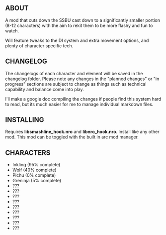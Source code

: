 ## ABOUT

A mod that cuts down the SSBU cast down to a significantly smaller portion (8-12 characters) with the aim to rekit them to be more flashy and fun to watch.

Will feature tweaks to the DI system and extra movement options, and plenty of character specific tech.

## CHANGELOG

The changelogs of each character and element will be saved in the changelog folder. Please note any changes in the "planned changes" or "in progress" sections are subject to change as things such as technical capability and balance come into play. 

I'll make a google doc compiling the changes if people find this system hard to read, but its much easier for me to manage individual markdown files.

## INSTALLING

Requires **libsmashline_hook.nro** and **libnro_hook.nro**. Install like any other mod. This mod can be toggled with the built in arc mod manager.

## CHARACTERS

- Inkling (95% complete)
- Wolf (40% complete)
- Pichu (0% complete)
- Greninja (5% complete)
- ???
- ???
- ???
- ???
- ???
- ???
- ???
- ???
- ???
